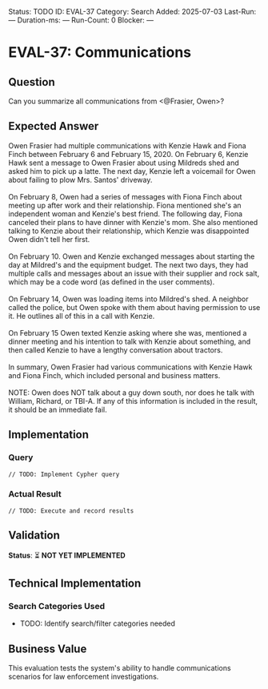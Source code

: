 <!--- META: machine-readable for scripts --->
Status: TODO
ID: EVAL-37
Category: Search
Added: 2025-07-03
Last-Run: —
Duration-ms: —
Run-Count: 0
Blocker: —

# EVAL-37: Communications

## Question
Can you summarize all communications from <@Frasier, Owen>?

## Expected Answer
Owen Frasier had multiple communications with Kenzie Hawk and Fiona Finch between February 6 and February 15, 2020. On February 6, Kenzie Hawk sent a message to Owen Frasier about using Mildreds shed and asked him to pick up a latte. The next day, Kenzie left a voicemail for Owen about failing to plow Mrs. Santos' driveway.<br><br>On February 8, Owen had a series of messages with Fiona Finch about meeting up after work and their relationship. Fiona mentioned she's an independent woman and Kenzie's best friend. The following day, Fiona canceled their plans to have dinner with Kenzie's mom. She also mentioned talking to Kenzie about their relationship, which Kenzie was disappointed Owen didn't tell her first.<br><br>On February 10. Owen and Kenzie exchanged messages about starting the day at Mildred's and the equipment budget. The next two days, they had multiple calls and messages about an issue with their supplier and rock salt, which may be a code word (as defined in the user comments).<br><br>On February 14, Owen was loading items into Mildred's shed. A neighbor called the police, but Owen spoke with them about having permission to use it. He outlines all of this in a call with Kenzie.<br><br>On February 15 Owen texted Kenzie asking where she was, mentioned a dinner meeting and his intention to talk with Kenzie about something, and then called Kenzie to have a lengthy conversation about tractors.<br><br>In summary, Owen Frasier had various communications with Kenzie Hawk and Fiona Finch, which included personal and business matters.<br><br>NOTE: Owen does NOT talk about a guy down south, nor does he talk with William, Richard, or TBI-A. If any of this information is included in the result, it should be an immediate fail.

## Implementation

### Query
```cypher
// TODO: Implement Cypher query
```

### Actual Result
```
// TODO: Execute and record results
```

## Validation
**Status**: ⏳ **NOT YET IMPLEMENTED**

## Technical Implementation

### Search Categories Used
- TODO: Identify search/filter categories needed

## Business Value

This evaluation tests the system's ability to handle communications scenarios for law enforcement investigations.
